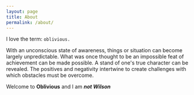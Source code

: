 ```yaml
---
layout: page
title: About
permalink: /about/
---
```


I love the term: `oblivious.`

With an unconscious state of awareness, things or situation can become largely unpredictable. What was once thought to be an impossible feat of achievement can be made possible. A stand of one's true character can be revealed. The positives and negativity intertwine to create challenges with which obstacles must be overcome.

Welcome to **Oblivious** and I am ***not Wilson***

